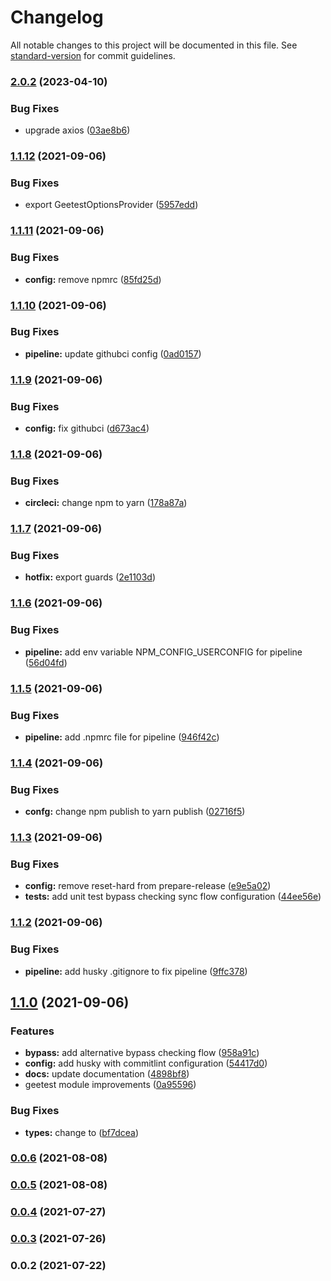 # Changelog

All notable changes to this project will be documented in this file. See [standard-version](https://github.com/conventional-changelog/standard-version) for commit guidelines.

### [2.0.2](https://github.com/bangbang93/nestjs-geetest/compare/v1.1.12...v2.0.2) (2023-04-10)


### Bug Fixes

* upgrade axios ([03ae8b6](https://github.com/bangbang93/nestjs-geetest/commit/03ae8b61b1e92ddac1d6bf8e5cdd42805d2ec326))

### [1.1.12](https://github.com/noctifer20/nestjs-geetest/compare/v1.1.11...v1.1.12) (2021-09-06)


### Bug Fixes

* export GeetestOptionsProvider ([5957edd](https://github.com/noctifer20/nestjs-geetest/commit/5957edd42c1c5ee2819e72836541697ab4c2855e))

### [1.1.11](https://github.com/noctifer20/nestjs-geetest/compare/v1.1.10...v1.1.11) (2021-09-06)


### Bug Fixes

* **config:** remove npmrc ([85fd25d](https://github.com/noctifer20/nestjs-geetest/commit/85fd25d0a30d009fa1de54d5553ebf9bd69e306e))

### [1.1.10](https://github.com/noctifer20/nestjs-geetest/compare/v1.1.9...v1.1.10) (2021-09-06)


### Bug Fixes

* **pipeline:** update githubci config ([0ad0157](https://github.com/noctifer20/nestjs-geetest/commit/0ad01578a60eb464f5c2265e67c436079e3ac7c9))

### [1.1.9](https://github.com/noctifer20/nestjs-geetest/compare/v1.1.8...v1.1.9) (2021-09-06)


### Bug Fixes

* **config:** fix githubci ([d673ac4](https://github.com/noctifer20/nestjs-geetest/commit/d673ac465f32b98d83b6bd142aa0ff5b4041c4a4))

### [1.1.8](https://github.com/noctifer20/nestjs-geetest/compare/v1.1.7...v1.1.8) (2021-09-06)


### Bug Fixes

* **circleci:** change npm to yarn ([178a87a](https://github.com/noctifer20/nestjs-geetest/commit/178a87a1ed80593119ab4d492bd8765f754d1868))

### [1.1.7](https://github.com/noctifer20/nestjs-geetest/compare/v1.1.6...v1.1.7) (2021-09-06)


### Bug Fixes

* **hotfix:** export guards ([2e1103d](https://github.com/noctifer20/nestjs-geetest/commit/2e1103dbb91d65117e98be80528ad3c191058373))

### [1.1.6](https://github.com/noctifer20/nestjs-geetest/compare/v1.1.5...v1.1.6) (2021-09-06)


### Bug Fixes

* **pipeline:** add env variable NPM_CONFIG_USERCONFIG for pipeline ([56d04fd](https://github.com/noctifer20/nestjs-geetest/commit/56d04fda84bef37605647eb6fc4686c71f494af9))

### [1.1.5](https://github.com/noctifer20/nestjs-geetest/compare/v1.1.4...v1.1.5) (2021-09-06)


### Bug Fixes

* **pipeline:** add .npmrc file for pipeline ([946f42c](https://github.com/noctifer20/nestjs-geetest/commit/946f42c710cdc3546f548a6f17dc095de769098d))

### [1.1.4](https://github.com/noctifer20/nestjs-geetest/compare/v1.1.3...v1.1.4) (2021-09-06)


### Bug Fixes

* **confg:** change npm publish to yarn publish ([02716f5](https://github.com/noctifer20/nestjs-geetest/commit/02716f56134e5cfcd03bc1d24a46364c73992572))

### [1.1.3](https://github.com/noctifer20/nestjs-geetest/compare/v1.1.2...v1.1.3) (2021-09-06)


### Bug Fixes

* **config:** remove reset-hard from prepare-release ([e9e5a02](https://github.com/noctifer20/nestjs-geetest/commit/e9e5a020f3dd3c5a8c900f01eeebe1dfff467799))
* **tests:** add unit test bypass checking sync flow configuration ([44ee56e](https://github.com/noctifer20/nestjs-geetest/commit/44ee56e734a89cff66be14312fdcfb239e8a1475))

### [1.1.2](https://github.com/noctifer20/nestjs-geetest/compare/v1.1.0...v1.1.2) (2021-09-06)


### Bug Fixes

* **pipeline:** add husky .gitignore to fix pipeline ([9ffc378](https://github.com/noctifer20/nestjs-geetest/commit/9ffc3780d8d4eb225763b9b8cde25950200fb957))

## [1.1.0](https://github.com/noctifer20/nestjs-geetest/compare/v0.0.6...v1.1.0) (2021-09-06)


### Features

* **bypass:** add alternative bypass checking flow ([958a91c](https://github.com/noctifer20/nestjs-geetest/commit/958a91ce35ca9af9c57e5f8e72897787c9805364))
* **config:** add husky with commitlint configuration ([54417d0](https://github.com/noctifer20/nestjs-geetest/commit/54417d0fa082de71e169feb84e0cbe647f9a86fc))
* **docs:** update documentation ([4898bf8](https://github.com/noctifer20/nestjs-geetest/commit/4898bf8c7542bbd2f44909c2e9df74ffa939ec6c))
* geetest module improvements ([0a95596](https://github.com/noctifer20/nestjs-geetest/commit/0a955964766a8c86e33e0bb74f6266caa2fa08d0))


### Bug Fixes

* **types:** change  to ([bf7dcea](https://github.com/noctifer20/nestjs-geetest/commit/bf7dcea8a60d19cb29ddc0f0bff9aee5842190ff))

### [0.0.6](https://github.com/noctifer20/nestjs-geetest/compare/v0.0.5...v0.0.6) (2021-08-08)

### [0.0.5](https://github.com/noctifer20/nestjs-geetest/compare/v0.0.4...v0.0.5) (2021-08-08)

### [0.0.4](https://github.com/noctifer20/nestjs-geetest/compare/v0.0.3...v0.0.4) (2021-07-27)

### [0.0.3](https://github.com/noctifer20/nestjs-geetest/compare/v0.0.2...v0.0.3) (2021-07-26)

### 0.0.2 (2021-07-22)
